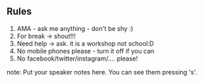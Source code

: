 ##  Rules

1. AMA - ask me anything - don't be shy :)
2. For break -> shout!!!
3. Need help ->  ask. it is a workshop not school:D
4. No mobile phones please - turn it off if you can
5. No facebook/twitter/instagram/.... please!


note:
    Put your speaker notes here.
    You can see them pressing 's'.
